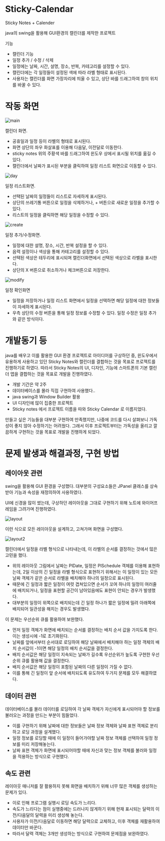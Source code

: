 ﻿# Sticky-Calendar
Sticky Notes + Calender

java의 swing을 활용해 GUI환경의 캘린더를 제작한 프로젝트

기능
- 캘린더 기능
- 일정 추가 / 수정 / 삭제
- 일정에는 날짜, 시간, 설명, 장소, 반복, 카테고리를 설정할 수 있다.
- 캘린더에는 각 일정들이 설정된 색에 따라 라벨 형태로 표시된다.
- 사용자는 캘린더를 화면 가장자리에 띄울 수 있고, 상단 바를 드래그하여 창의 위치를 바꿀 수 있다.

작동 화면
===================
![main](./sample_images/image2.png)

캘린더 화면. 
- 공휴일과 일정 등이 라벨의 형태로 표시된다.
- 화면 상단의 좌우 화살표를 이용해 다음달, 이전달로 이동한다.
- sticky notes 위의 주황색 바를 드래그하여 윈도우 상에서 표시될 위치를 옮길 수 있다.
- 캘린더에서 날짜가 표시된 부분을 클릭하여 일정 리스트 화면으로 이동할 수 있다.

![day](./sample_images/image3.png)

일정 리스트화면.
- 선택된 날짜의 일정들이 리스트로 자세하게 표시된다.
- 상단의 쓰레기통 버튼으로 일정을 삭제하거나, + 버튼으로 새로운 일정을 추가할 수 있다.
- 리스트의 일정을 클릭하면 해당 일정을 수정할 수 있다.

![create](./sample_images/image5.png)

일정 추가/수정화면.
- 일정에 대한 설명, 장소, 시간, 반복 설정을 할 수 있다.
- 음력 설정이나 색상을 통해 카테고리를 설정할 수 있다.
- 선택된 색상은 테두리에 표시되며 캘린더화면에서 선택된 색상으로 라벨을 표시한다.
- 상단의 X 버튼으로 취소하거나 체크버튼으로 저장한다.

![modify](./sample_images/image6.png)

일정 확인화면
- 일정을 저장하거나 일정 리스트 화면에서 일정을 선택하면 해당 일정에 대한 정보들이 자세하게 표시된다.
- 우측 상단의 수정 버튼을 통해 일정 정보를 수정할 수 있다. 일정 수정은 일정 추가와 같은 방식이다.


개발동기 등
=================
java를 배우고 이를 활용한 GUI 환경 프로젝트로 아이디어를 구상하던 중, 윈도우에서 유용하게 사용하고 있던 Sticky Notes와 캘린더를 결합하는 것을 목표로 프로젝트를 진행하기로 하였다.
따라서 Sticky Notes의 UI, 디자인, 기능에 스마트폰의 기본 캘린더 앱을 결합하는 것을 목표로 개발을 진행하였다.

- 개발 기간은 약 2주
- 데이터베이스를 몰라 직접 구현하여 사용했다..
- java swing과 Window Builder 활용
- UI 디자인에 많이 집중한 프로젝트
- Sticky notes 에서 프로젝트 이름을 따와 Sticky Calendar 로 이름지었다.

만들고 싶은 기능들을 대부분 구현하여 만족했지만, 나중에 코드를 다시 살펴보니 가독성이 좋지 않아 수정하기는 어려웠다.
그래서 이후 프로젝트부터는 가독성을 올리고 깔끔하게 구현하는 것을 목표로 개발을 진행하게 되었다.


문제 발생과 해결과정, 구현 방법
=====================

레이아웃 관련
----------------------

swing을 활용해 GUI 환경을 구성했다. 
대부분의 구성요소들은 JPanel 클래스를 상속받아 기능과 속성을 재정의하여 사용하였다.

UI에 신경을 많이 썼는데, 구상하던 레이아웃을 그대로 구현하기 위해 노트에 와이어프레임을 그려가며 진행하였다.

![layout](./sample_images/layout1.JPG)

이런 식으로 모든 레이아웃을 설계하고, 고쳐가며 화면을 구성했다.

![layout2](./sample_images/layout2.JPG)

캘린더에서 일정을 라벨 형식으로 나타내는데, 이 라벨의 순서를 결정하는 것에서 많은 고민을 했다. 
- 위의 레이아웃 그림에서 날짜는 PlDate, 일정은 PlSchedule 객체를 이용해 표현하는데, 2일 이상의 긴 일정을 라벨 형식으로 표현하기 위해서는 이 일정이 있는 모든 날짜 객체가 같은 순서로 라벨을 배치해야 하나의 일정으로 표시된다.
- 때문에 긴 일정과 짧은 일정이 여럿 겹쳐있으면 순서가 꼬여 하나의 일정이 여러줄에 배치되거나, 일정을 표현할 공간이 남아있음에도 표현이 안되는 경우가 발생했다. 
- 대부분의 일정이 위쪽으로 배치되는데 긴 일정 하나가 짧은 일정에 밀려 아래쪽에 배치되어 일관성을 해치는 경우도 발생했다.

이 문제는 우선순위 큐를 활용하여 보완했다. 
- 먼저 일정 객체가 화면에 배치되는 순서를 결정하는 배치 순서 값을 가지도록 한다. 이는 생성시에 -1로 초기화된다.
- 날짜를 앞에서부터 순서대로 로딩하여 해당 날짜에서 배치해야 하는 일정 객체의 배치 순서값이 -1이면 해당 일정의 배치 순서값을 결정한다.
- 배치 순서값은 해당 일정이 지속되는 날짜가 길수록 우선순위가 높도록 구현한 우선순위 큐를 활용해 값을 결정한다.
- 배치 순서값은 해당 일정이 포함된 날짜의 다른 일정이 가질 수 없다.
- 이를 통해 긴 일정이 앞 순서에 배치되도록 유도하여 두가지 문제를 모두 해결하였다.


데이터 관련
--------------------
데이터베이스를 몰라 데이터를 로딩하여 각 날짜 객체가 자신에게 표시되어야 할 정보를 불러오는 과정을 만드는 부분이 힘들었다.
- 이를 구현하기 위해 날짜에 대한 정보들은 날짜 정보 객체와 날짜 표현 객체로 분리하고 로딩 과정을 설계했다. 
- 일정 정보를 로딩할 때에 이 일정이 들어가야할 날짜 정보 객체를 선택하여 일정 정보를 미리 저장해놓는다.
- 날짜 표현 객체가 화면에 표시되어야할 때에 자신과 맞는 정보 객체를 불러와 일정을 적용하는 방식으로 구현했다.


속도 관련
-------------------
레이아웃 매니저를 잘 활용하지 못해 화면을 배치하기 위해 너무 많은 객체를 생성하는 문제가 있다.
- 이로 인해 프로그램 실행시 로딩 속도가 느리다.
- 속도가 느리다는 점이 실행중에는 드러나지 않게하기 위해 현재 표시되는 달력의 이전/다음달의 달력을 미리 생성해 놓는다.
- 사용자가 이전/다음달로 이동하면 해당 달력으로 교체하고, 이후 객체를 재활용하여 데이터만 바꾼다.
- 따라서 달력 객체는 3개만 생성하는 방식으로 구현하여 문제점을 보완하였다.

